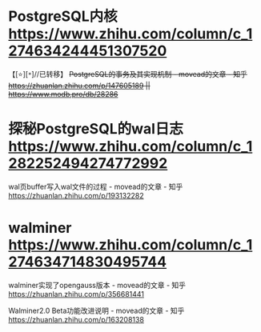 
# PostgreSQL内核 https://www.zhihu.com/column/c_1274634244451307520

【[:star:][`*`]//已转移】 ~~PostgreSQL的事务及其实现机制 - movead的文章 - 知乎 https://zhuanlan.zhihu.com/p/147605189 || https://www.modb.pro/db/28286~~

# 探秘PostgreSQL的wal日志 https://www.zhihu.com/column/c_1282252494274772992

wal页buffer写入wal文件的过程 - movead的文章 - 知乎 https://zhuanlan.zhihu.com/p/193132282

# walminer https://www.zhihu.com/column/c_1274634714830495744

walminer实现了opengauss版本 - movead的文章 - 知乎 https://zhuanlan.zhihu.com/p/356681441

Walminer2.0 Beta功能改进说明 - movead的文章 - 知乎 https://zhuanlan.zhihu.com/p/163208138
